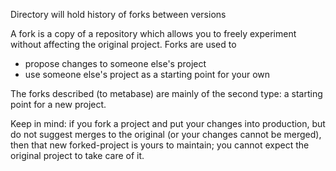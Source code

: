 Directory will hold history of forks between versions

A fork is a copy of a repository which allows you to freely experiment without affecting the original project. Forks are used to 

- propose changes to someone else's project 
- use someone else's project as a starting point for your own 

The forks described (to metabase) are mainly of the second type: a starting point for a new project.

Keep in mind: if you fork a project and put your changes into production, but do not suggest merges to the original (or your changes cannot be merged), then that new forked-project is yours to maintain; you cannot expect the original project to take care of it.
